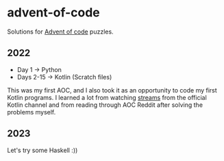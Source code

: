 # advent-of-code
Solutions for [Advent of code](https://adventofcode.com/2022/about) puzzles.

## 2022
- Day 1 -> Python
- Days 2-15 -> Kotlin (Scratch files)

This was my first AOC, and I also took it as an opportunity to code my first Kotlin programs. I learned a lot from watching [streams](https://www.youtube.com/watch?v=ntbsbqLCKDs&list=PLlFc5cFwUnmwxQlKf8uWp-la8BVSTH47J&index=1) from the official Kotlin channel and from reading through AOC Reddit after solving the problems myself.

## 2023
Let's try some Haskell :))
